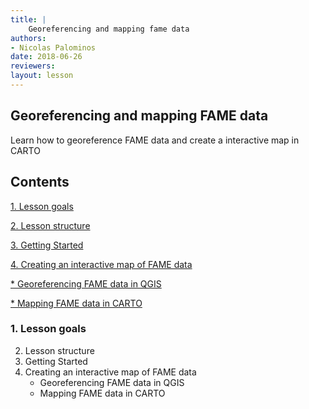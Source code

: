 ```yaml
---
title: |
    Georeferencing and mapping fame data
authors:
- Nicolas Palominos
date: 2018-06-26
reviewers:
layout: lesson
---
```


## Georeferencing and mapping FAME data

Learn how to georeference FAME data and create a interactive map in CARTO

## Contents

[1. Lesson goals](#1.-Lesson-goals)

[2. Lesson structure](#2.-Lesson-structure)

[3. Getting Started](#3.-Getting-Started)

[4. Creating an interactive map of FAME data](#4.-Creating-an-interactive-map-of-FAME-data)

   [* Georeferencing FAME data in QGIS](#*-Georeferencing-FAME-data-in-QGIS)
    
   [* Mapping FAME data in CARTO](#*-Mapping-FAME-data-in-CARTO)


### 1. Lesson goals



2. Lesson structure
3. Getting Started
4. Creating an interactive map of FAME data
    * Georeferencing FAME data in QGIS
    * Mapping FAME data in CARTO
